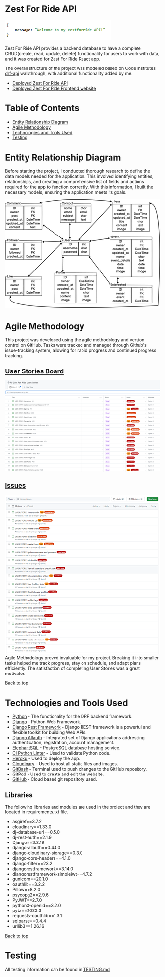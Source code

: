 # Zest For Ride API

![](/docs/welcome.png)

Zest For Ride API provides a backend database to have a complete CRUD(create, read, update, delete) functionality for users to work with data, and it was created for Zest For Ride React app.

The overall structure of the project was modeled based on Code Institutes [drf-api](https://github.com/Code-Institute-Solutions/drf-api) walkthrough, with additional functionality added by me.

- [Deployed Zest For Ride API](https://zest-for-ride-bf40c62cc6cb.herokuapp.com/)
- [Deployed Zest For Ride Frontend website](https://zestforride-51d93abad130.herokuapp.com/)

# Table of Contents
* [Entity Relationship Diagram](#entity-relationship-diagram)
* [Agile Methodology](#agile-methodology)
* [Technologies and Tools Used](#technologies-and-tools-used)
* [Testing](#testing)

# Entity Relationship Diagram
Before starting the project, I conducted thorough research to define the data models needed for the application. This involved identifying entities, relationships, and creating a comprehensive list of fields and actions required for the app to function correctly. With this information, I built the necessary models, ensuring the application meets its goals.

![](/docs/erd.png)

# Agile Methodology
This project was developed using the agile methodology and version control on GitHub. Tasks were tracked and managed through Github's issue-tracking system, allowing for rapid progress and continued progress tracking.
## [User Stories Board](https://github.com/users/kbogar/projects/5)
![](/docs/user_stories.png)

## [Issues](https://github.com/kbogar/zestforride/issues)
![](/docs/issues.png)
Agile Methodology proved invaluable for my project. Breaking it into smaller tasks helped me track progress, stay on schedule, and adapt plans efficiently. The satisfaction of completing User Stories was a great motivator.

[Back to top](#table-of-contents)

# Technologies and Tools Used
- [Python](https://www.python.org/) - The functionality for the DRF backend framework.
- [Django](https://www.djangoproject.com/) - Python Web Framework.
- [Django Rest Framework](https://www.django-rest-framework.org/) - Django REST framework is a powerful and flexible toolkit for building Web APIs.
- [Django Allauth](https://django-allauth.readthedocs.io/en/latest/) - Integrated set of Django applications addressing authentication, registration, account management.
- [ElephantSQL](https://www.elephantsql.com/) - PostgreSQL database hosting service.
- [CI Python Linter](https://pep8ci.herokuapp.com/) - Used to validate Python code.
- [Heroku](https://www.heroku.com) - Used to deploy the app.
- [Cloudinary](https://cloudinary.com/) - Used to host all static files and images.
- [GitBash](https://en.wikipedia.org/wiki/Bash_(Unix_shell)) - Terminal used to push changes to the GitHub repository.
- [GitPod](https://www.gitpod.io/) - Used to create and edit the website.
- [GitHub](https://github.com/) - Cloud based git repository used.

## Libraries
The following libraries and modules are used in the project and they are located in requirements.txt file.
- asgiref==3.7.2
- cloudinary==1.33.0
- dj-database-url==0.5.0
- dj-rest-auth==2.1.9
- Django==3.2.19
- django-allauth==0.44.0
- django-cloudinary-storage==0.3.0
- django-cors-headers==4.1.0
- django-filter==23.2
- djangorestframework==3.14.0
- djangorestframework-simplejwt==4.7.2
- gunicorn==20.1.0
- oauthlib==3.2.2
- Pillow==8.2.0
- psycopg2==2.9.6
- PyJWT==2.7.0
- python3-openid==3.2.0
- pytz==2023.3
- requests-oauthlib==1.3.1
- sqlparse==0.4.4
- urllib3==1.26.16

[Back to top](#table-of-contents)

# Testing
All testing information can be found in [TESTING.md](https://github.com/kbogar/drf-api-zestforride/blob/main/TESTING.md)